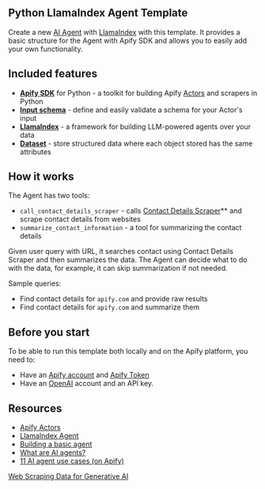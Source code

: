 ## Python LlamaIndex Agent Template

Create a new [AI Agent](https://blog.apify.com/what-are-ai-agents) with [LlamaIndex](https://www.llamaindex.ai/) with this template.
It provides a basic structure for the Agent with Apify SDK and allows you to easily add your own functionality.

## Included features

- **[Apify SDK](https://docs.apify.com/sdk/python/)** for Python - a toolkit for building Apify [Actors](https://apify.com/actors) and scrapers in Python
- **[Input schema](https://docs.apify.com/platform/actors/development/input-schema)** - define and easily validate a schema for your Actor's input
- **[LlamaIndex](https://github.com/run-llama/llama_index)** - a framework for building LLM-powered agents over your data
- **[Dataset](https://docs.apify.com/sdk/python/docs/concepts/storages#working-with-datasets)** - store structured data where each object stored has the same attributes

## How it works

The Agent has two tools:

- `call_contact_details_scraper` - calls [Contact Details Scraper](https://apify.com/apify/contact-details-scraper)** and scrape contact details from websites
- `summarize_contact_information` - a tool for summarizing the contact details

Given user query with URL, it searches contact using Contact Details Scraper and then summarizes the data.
The Agent can decide what to do with the data, for example, it can skip summarization if not needed.

Sample queries:
- Find contact details for `apify.com` and provide raw results
- Find contact details for `apify.com` and summarize them


## Before you start

To be able to run this template both locally and on the Apify platform, you need to:

- Have an [Apify account](https://console.apify.com/) and [Apify Token](https://docs.apify.com/platform/integrations/api#api-token)
- Have an [OpenAI](https://openai.com/) account and an API key.

## Resources

- [Apify Actors](https://docs.apify.com/platform/actors)
- [LlamaIndex Agent](https://docs.llamaindex.ai/en/stable/use_cases/agents)
- [Building a basic agent](https://docs.llamaindex.ai/en/stable/understanding/agent/)
- [What are AI agents?](https://blog.apify.com/what-are-ai-agents/)
- [11 AI agent use cases (on Apify)](https://blog.apify.com/ai-agent-use-cases/)

[Web Scraping Data for Generative AI](https://www.youtube.com/watch?v=8uvHH-ocSes)
